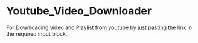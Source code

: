 # Youtube_Video_Downloader
For Downloading video and Playlist from youtube by just pasting the link in the required input block.
